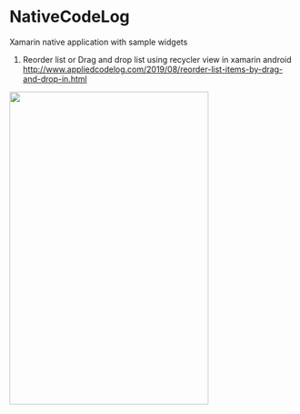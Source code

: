# NativeCodeLog
Xamarin native application with sample widgets

1. Reorder list or Drag and drop list using recycler view in xamarin android
http://www.appliedcodelog.com/2019/08/reorder-list-items-by-drag-and-drop-in.html

<a href="http://www.appliedcodelog.com/2019/08/reorder-list-items-by-drag-and-drop-in.html" />
<img src="https://1.bp.blogspot.com/-cTkx8dApLy8/XVlfH1fvbGI/AAAAAAAAJa0/t1G9XpxC5A4hIhYYbtJgu5WVW9r6K3xugCLcBGAs/s1600/reorder-list-item-using-recycler-view-.gif" width="350" height="550" />
